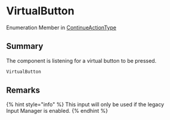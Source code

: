 # VirtualButton

Enumeration Member in [ContinueActionType](yarn.unity.legacy.dialogueadvanceinput.continueactiontype-1.md)

## Summary

The component is listening for a virtual button to be pressed.

```csharp
VirtualButton
```

## Remarks

{% hint style="info" %}
This input will only be used if the legacy\
Input Manager is enabled.
{% endhint %}
